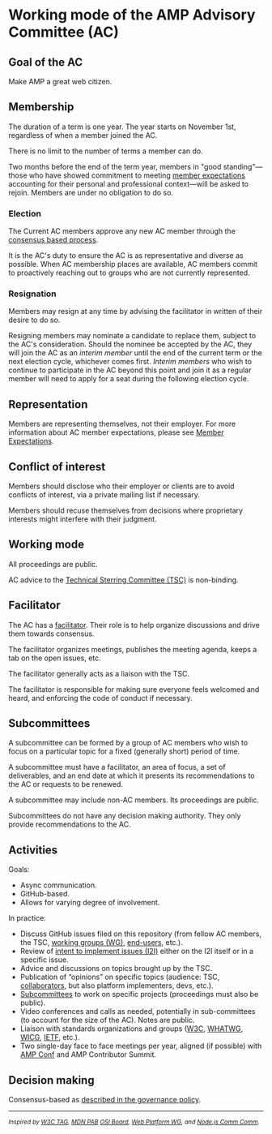 # Working mode of the AMP Advisory Committee (AC)


## Goal of the AC

Make AMP a great web citizen.

## Membership

The duration of a term is one year. The year starts on November 1st, regardless of when a member joined the AC.

There is no limit to the number of terms a member can do.

Two months before the end of the term year, members in "good standing"—those who have showed commitment to meeting [member expectations](https://github.com/ampproject/meta-ac/blob/master/MEMBER_EXPECTATIONS.md) accounting for their personal and professional context—will be asked to rejoin. Members are under no obligation to do so.

### Election

The Current AC members approve any new AC member through the [consensus based process][consensus].

It is the AC's duty to ensure the AC is as representative and diverse as possible. When AC membership places are available, AC members commit to proactively reaching out to groups who are not currently represented.

### Resignation

Members may resign at any time by advising the facilitator in written of their desire to do so.

Resigning members may nominate a candidate to replace them, subject to the AC's consideration. Should the nominee be accepted by the AC, they will join the AC as an _interim member_ until the end of the current term or the next election cycle, whichever comes first. _Interim members_ who wish to continue to participate in the AC beyond this point and join it as a regular member will need to apply for a seat during the following election cycle.

## Representation

Members are representing themselves, not their employer. For more information about AC member expectations, please see [Member Expectations](https://github.com/ampproject/meta-ac/blob/master/MEMBER_EXPECTATIONS.md).


## Conflict of interest

Members should disclose who their employer or clients are to avoid conflicts of interest, via a private mailing list if necessary.

Members should recuse themselves from decisions where proprietary interests might interfere with their judgment.


## Working mode

All proceedings are public.

AC advice to the [Technical Sterring Committee (TSC)][TSC] is non-binding.


## Facilitator

The AC has a [facilitator][]. Their role is to help organize discussions and drive them towards consensus.

The facilitator organizes meetings, publishes the meeting agenda, keeps a tab on the open issues, etc.

The facilitator generally acts as a liaison with the TSC.

The facilitator is responsible for making sure everyone feels welcomed and heard, and enforcing the code of conduct if necessary.


## Subcommittees

A subcommittee can be formed by a group of AC members who wish to focus on a particular topic for a fixed (generally short) period of time.

A subcommittee must have a facilitator, an area of focus, a set of deliverables, and an end date at which it presents its recommendations to the AC or requests to be renewed.

A subcommittee may include non-AC members. Its proceedings are public.

Subcommittees do not have any decision making authority. They only provide recommendations to the AC.


## Activities
 
Goals:

* Async communication.
* GitHub-based.
* Allows for varying degree of involvement.

In practice:

* Discuss GitHub issues filed on this repository (from fellow AC members, the TSC, [working groups (WG)][WG], [end-users][end-user], etc.).
* Review of [intent to implement issues (I2I)][I2I] either on the I2I itself or in a specific issue.
* Advice and discussions on topics brought up by the TSC.
* Publication of “opinions” on specific topics (audience: TSC, [collaborators][collaborator], but also platform implementers, devs, etc.).
* [Subcommittees](#Subcommittees) to work on specific projects (proceedings must also be public).
* Video conferences and calls as needed, potentially in sub-committees (to account for the size of the AC). Notes are public.
* Liaison with standards organizations and groups ([W3C][], [WHATWG][], [WICG][], [IETF][], etc.).
* Two single-day face to face meetings per year, aligned (if possible) with [AMP Conf][amp-conf] and AMP Contributor Summit.

## Decision making

Consensus-based as [described in the governance policy][consensus].

***

<small>_Inspired by
[W3C TAG](https://www.w3.org/2004/10/27-tag-charter.html),
[MDN PAB](https://developer.mozilla.org/en-US/docs/MDN/MDN_Product_Advisory_Board/Membership)
[OSI Board](https://wiki.opensource.org/bin/Main/OSI+Board+of+Directors/Responsibilities+of+the+Board),
[Web Platform WG](https://github.com/w3c/WebPlatformWG/blob/gh-pages/WorkMode.md), and
[Node.js Comm Comm](https://github.com/nodejs/community-committee)._</small>


[W3C]: https://www.w3.org/
[WHATWG]: https://whatwg.org/
[WICG]: https://wicg.github.io/admin/charter.html
[IETF]: https://www.ietf.org/

[consensus]: https://github.com/ampproject/meta/blob/master/GOVERNANCE.md#decision-making-policy
[TSC]: https://github.com/ampproject/meta/blob/master/GOVERNANCE.md#technical-steering-committee-tsc
[facilitator]: https://github.com/ampproject/meta/blob/master/GOVERNANCE.md#user-content-facilitator
[collaborator]: https://github.com/ampproject/meta/blob/master/GOVERNANCE.md#user-content-collaborator
[end-user]: https://github.com/ampproject/meta/blob/master/GOVERNANCE.md#user-content-end-user
[WG]: https://github.com/ampproject/meta/blob/master/GOVERNANCE.md#working-groups
[I2I]: https://github.com/ampproject/amphtml/blob/master/CONTRIBUTING.md#contributing-a-new-feature-concept--design-phase

[amp-conf]: https://www.ampproject.org/amp-conf/
